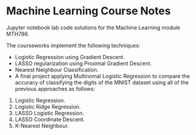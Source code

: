 # Machine Learning Course Notes

Jupyter notebook lab code solutions for the Machine Learning module MTH786.

The courseworks implement the following techniques:
* Logistic Regression using Gradient Descent.
* LASSO regularization using Proximal Gradient Descent.
* Nearest Neighbour Classification.
* A final project applying Multinomal Logistic Regression to compare the accuracy of classifying the digits of the MNIST dataset using all of the previous approaches as follows:
1. Logistic Regression.
2. Logistic Ridge Regression.
3. LASSO Logistic Regression.
4. LASSO Coordinate Descent.
5. K-Nearest Neighbour.
